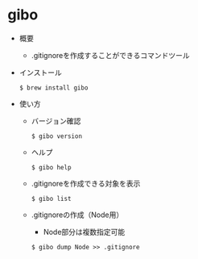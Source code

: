 # gibo

- 概要
  - .gitignoreを作成することができるコマンドツール

- インストール
  ```
  $ brew install gibo
  ```

- 使い方
  - バージョン確認
    ```
    $ gibo version
    ```

  - ヘルプ
    ```
    $ gibo help
    ```

  - .gitignoreを作成できる対象を表示
    ```
    $ gibo list
    ```

  - .gitignoreの作成（Node用）
    - Node部分は複数指定可能
    ```
    $ gibo dump Node >> .gitignore
    ```